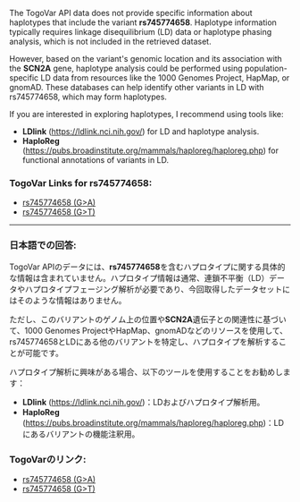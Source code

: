 The TogoVar API data does not provide specific information about haplotypes that include the variant **rs745774658**. Haplotype information typically requires linkage disequilibrium (LD) data or haplotype phasing analysis, which is not included in the retrieved dataset.

However, based on the variant's genomic location and its association with the **SCN2A** gene, haplotype analysis could be performed using population-specific LD data from resources like the 1000 Genomes Project, HapMap, or gnomAD. These databases can help identify other variants in LD with rs745774658, which may form haplotypes.

If you are interested in exploring haplotypes, I recommend using tools like:
- **LDlink** (https://ldlink.nci.nih.gov/) for LD and haplotype analysis.
- **HaploReg** (https://pubs.broadinstitute.org/mammals/haploreg/haploreg.php) for functional annotations of variants in LD.

### TogoVar Links for rs745774658:
- [rs745774658 (G>A)](https://identifiers.org/dbsnp/rs745774658)
- [rs745774658 (G>T)](https://identifiers.org/dbsnp/rs745774658)

---

### 日本語での回答:
TogoVar APIのデータには、**rs745774658**を含むハプロタイプに関する具体的な情報は含まれていません。ハプロタイプ情報は通常、連鎖不平衡（LD）データやハプロタイプフェージング解析が必要であり、今回取得したデータセットにはそのような情報はありません。

ただし、このバリアントのゲノム上の位置や**SCN2A**遺伝子との関連性に基づいて、1000 Genomes ProjectやHapMap、gnomADなどのリソースを使用して、rs745774658とLDにある他のバリアントを特定し、ハプロタイプを解析することが可能です。

ハプロタイプ解析に興味がある場合、以下のツールを使用することをお勧めします：
- **LDlink** (https://ldlink.nci.nih.gov/)：LDおよびハプロタイプ解析用。
- **HaploReg** (https://pubs.broadinstitute.org/mammals/haploreg/haploreg.php)：LDにあるバリアントの機能注釈用。

### TogoVarのリンク:
- [rs745774658 (G>A)](https://identifiers.org/dbsnp/rs745774658)
- [rs745774658 (G>T)](https://identifiers.org/dbsnp/rs745774658)
